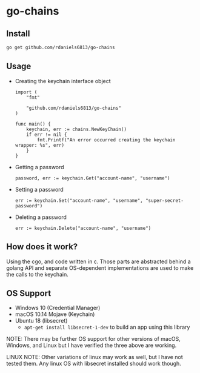 # go-chains

## Install

```sh
go get github.com/rdaniels6813/go-chains
```

## Usage

- Creating the keychain interface object

  ```golang
  import (
      "fmt"

      "github.com/rdaniels6813/go-chains"
  )

  func main() {
      keychain, err := chains.NewKeyChain()
      if err != nil {
          fmt.Printf("An error occurred creating the keychain wrapper: %s", err)
      }
  }
  ```

- Getting a password

  ```golang
  password, err := keychain.Get("account-name", "username")
  ```

- Setting a password

  ```golang
  err := keychain.Set("account-name", "username", "super-secret-password")
  ```

- Deleting a password
  ```golang
  err := keychain.Delete("account-name", "username")
  ```

## How does it work?

Using the cgo, and code written in c. Those parts are abstracted behind a golang API and separate OS-dependent implementations are used to make the calls to the keychain.

## OS Support

- Windows 10 (Credential Manager)
- macOS 10.14 Mojave (Keychain)
- Ubuntu 18 (libsecret)
  - `apt-get install libsecret-1-dev` to build an app using this library

NOTE: There may be further OS support for other versions of macOS, Windows, and Linux but I have verified the three above are working.

LINUX NOTE: Other variations of linux may work as well, but I have not tested them. Any linux OS with libsecret installed should work though.
